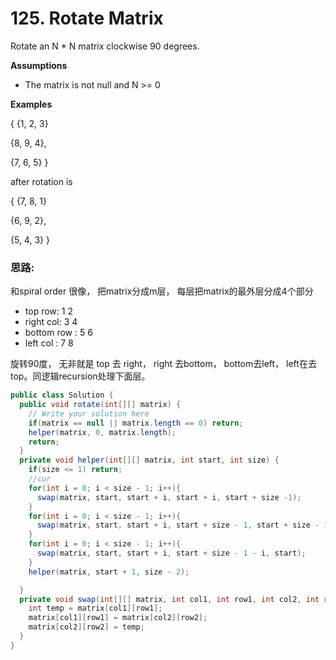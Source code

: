 # 125. Rotate Matrix

Rotate an N \* N matrix clockwise 90 degrees.

**Assumptions**

* The matrix is not null and N &gt;= 0

**Examples**

{ {1,  2,  3}

  {8,  9,  4},

  {7,  6,  5} }

after rotation is

{ {7,  8,  1}

  {6,  9,  2},

  {5,  4,  3} }

### 思路:

和spiral order 很像， 把matrix分成m层， 每层把matrix的最外层分成4个部分

* top row: 1 2 
* right col: 3 4 
* bottom row : 5 6 
* left col : 7 8 

旋转90度， 无非就是 top 去 right， right 去bottom， bottom去left， left在去top。同逻辑recursion处理下面层。

```java
public class Solution {
  public void rotate(int[][] matrix) {
    // Write your solution here
    if(matrix == null || matrix.length == 0) return;
    helper(matrix, 0, matrix.length);
    return;
  }
  private void helper(int[][] matrix, int start, int size) {
    if(size <= 1) return;
    //cur
    for(int i = 0; i < size - 1; i++){
      swap(matrix, start, start + i, start + i, start + size -1);
    }
    for(int i = 0; i < size - 1; i++){
      swap(matrix, start, start + i, start + size - 1, start + size - 1 - i);
    }
    for(int i = 0; i < size - 1; i++){
      swap(matrix, start, start + i, start + size - 1 - i, start);
    }
    helper(matrix, start + 1, size - 2);

  }
  private void swap(int[][] matrix, int col1, int row1, int col2, int row2) {
    int temp = matrix[col1][row1];
    matrix[col1][row1] = matrix[col2][row2];
    matrix[col2][row2] = temp;
  }
}
```

